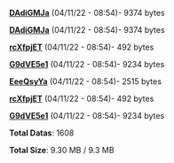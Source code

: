 [**DAdiGMJa**](/data/DAdiGMJa.txt) (04/11/22 - 08:54)- 9374 bytes

[**DAdiGMJa**](/data/DAdiGMJa.txt) (04/11/22 - 08:54)- 9374 bytes

[**rcXfpjET**](/data/rcXfpjET.txt) (04/11/22 - 08:54)- 492 bytes

[**G9dVE5e1**](/data/G9dVE5e1.txt) (04/11/22 - 08:54)- 9234 bytes

[**EeeQsyYa**](/data/EeeQsyYa.txt) (04/11/22 - 08:54)- 2515 bytes

[**rcXfpjET**](/data/rcXfpjET.txt) (04/11/22 - 08:54)- 492 bytes

[**G9dVE5e1**](/data/G9dVE5e1.txt) (04/11/22 - 08:54)- 9234 bytes

**Total Datas**: 1608

**Total Size**: 9.30 MB / 9.3 MB